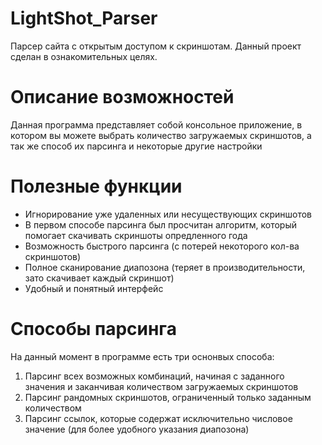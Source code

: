 # LightShot_Parser
Парсер сайта с открытым доступом к скриншотам. Данный проект сделан в ознакомительных целях.

# Описание возможностей
Данная программа представляет собой консольное приложение, в котором вы можете выбрать количество загружаемых скриншотов, а так же способ их парсинга и некоторые другие настройки

# Полезные функции
- Игнорирование уже удаленных или несуществующих скриншотов
- В первом способе парсинга был просчитан алгоритм, который помогает скачивать скриншоты опредленного года
- Возможность быстрого парсинга (с потерей некоторого кол-ва скриншотов)
- Полное сканирование диапозона (теряет в производительности, зато скачивает каждый скриншот)
- Удобный и понятный интерфейс

# Способы парсинга
На данный момент в программе есть три оснонвых способа:
1)  Парсинг всех возможных комбинаций, начиная с заданного значения и заканчивая количеством загружаемых скриншотов
2)  Парсинг рандомных скриншотов, ограниченный только заданным количеством
3)  Парсинг ссылок, которые содержат исключительно числовое значение (для более удобного указания диапозона)
